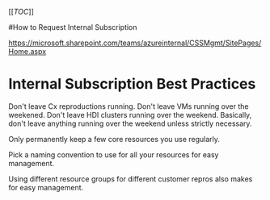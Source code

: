 [[_TOC_]]

#How to Request Internal Subscription

https://microsoft.sharepoint.com/teams/azureinternal/CSSMgmt/SitePages/Home.aspx

# Internal Subscription Best Practices

Don't leave Cx reproductions running.
Don't leave VMs running over the weekened.
Don't leave HDI clusters running over the weekend.
Basically, don't leave anything running over the weekend unless strictly necessary.

Only permanently keep a few core resources you use regularly.

Pick a naming convention to use for all your resources for easy management.

Using different resource groups for different customer repros also makes for easy management.